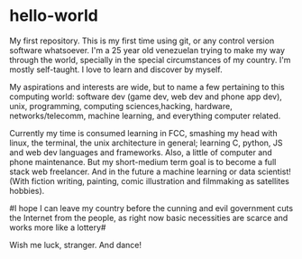 # hello-world
My first repository.
This is my first time using git, or any control version software whatsoever.
I'm a 25 year old venezuelan trying to make my way through the world, specially in the special circumstances of my country. I'm mostly self-taught. I love to learn and discover by myself. 

My aspirations and interests are wide, but to name a few pertaining to this computing world: software dev (game dev, web dev and phone app dev), unix, programming, computing sciences,hacking, hardware, networks/telecomm, machine learning, and everything computer related.

Currently my time is consumed learning in FCC, smashing my head with linux, the terminal, the unix architecture in general; learning C, python, JS and web dev languages
and frameworks. Also, a little of computer and phone maintenance. But my short-medium term goal is to become a full stack web freelancer. And in the future a machine learning or data scientist! (With fiction writing, painting, comic illustration and filmmaking as satellites hobbies).

#I hope I can leave my country before the cunning and evil government cuts the Internet from the people, as right now basic necessities are scarce and works more like a lottery#

Wish me luck, stranger. And dance!
